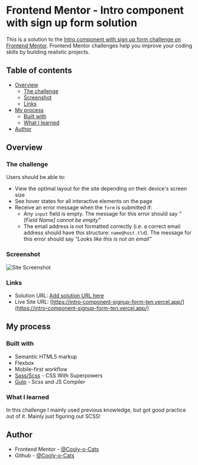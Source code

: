 # Frontend Mentor - Intro component with sign up form solution

This is a solution to the [Intro component with sign up form challenge on Frontend Mentor](https://www.frontendmentor.io/challenges/intro-component-with-signup-form-5cf91bd49edda32581d28fd1). Frontend Mentor challenges help you improve your coding skills by building realistic projects. 

## Table of contents

- [Overview](#overview)
  - [The challenge](#the-challenge)
  - [Screenshot](#screenshot)
  - [Links](#links)
- [My process](#my-process)
  - [Built with](#built-with)
  - [What I learned](#what-i-learned)
- [Author](#author)

## Overview

### The challenge

Users should be able to:

- View the optimal layout for the site depending on their device's screen size
- See hover states for all interactive elements on the page
- Receive an error message when the `form` is submitted if:
  - Any `input` field is empty. The message for this error should say *"[Field Name] cannot be empty"*
  - The email address is not formatted correctly (i.e. a correct email address should have this structure: `name@host.tld`). The message for this error should say *"Looks like this is not an email"*

### Screenshot

![Site Screenshot](https://imgur.com/ygoFjQa.png)

### Links

- Solution URL: [Add solution URL here](https://your-solution-url.com)
- Live Site URL: [https://intro-component-signup-form-ten.vercel.app/](https://intro-component-signup-form-ten.vercel.app/)

## My process

### Built with

- Semantic HTML5 markup
- Flexbox
- Mobile-first workflow
- [Sass/Scss](https://sass-lang.com/) - CSS With Superpowers
- [Gulp](https://gulpjs.com/) - Scss and JS Compiler

### What I learned

In this challenge I mainly used previous knowledge, but got good practice out of it. Mainly just figuring out SCSS!


## Author

- Frontend Mentor - [@Cooly-o-Cats](https://www.frontendmentor.io/profile/Cooly-o-Cats)
- Github - [@Cooly-o-Cats](https://github.com/Cooly-o-Cats)
